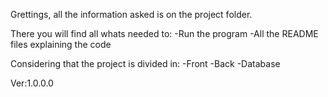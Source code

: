 Grettings, all the information asked is on the project folder.

There you will find all whats needed to:
-Run the program
-All the README files explaining the code


Considering that the project is divided in:
-Front
-Back
-Database

Ver:1.0.0.0

